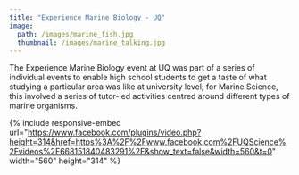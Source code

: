 ```yaml
---
title: "Experience Marine Biology - UQ"
image: 
  path: /images/marine_fish.jpg
  thumbnail: /images/marine_talking.jpg
---
```


The Experience Marine Biology event at UQ was part of a series of individual events to enable high school students to get a taste of what studying a particular area was like at university level; for Marine Science, this involved a series of tutor-led activities centred around different types of marine organisms. 

{% include responsive-embed url="https://www.facebook.com/plugins/video.php?height=314&href=https%3A%2F%2Fwww.facebook.com%2FUQScience%2Fvideos%2F668151840483291%2F&show_text=false&width=560&t=0" width="560" height="314" %}

